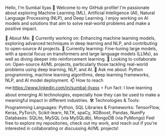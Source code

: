 Hello, I'm Sumbal Ilyas 👋
Welcome to my GitHub profile! I'm passionate about exploring Machine Learning (ML), Artificial Intelligence (AI), Natural Language Processing (NLP), and Deep Learning. I enjoy working on AI models and solutions that aim to solve real-world problems and make a positive impact.

🚀 About Me:
🔭 Currently working on: Enhancing machine learning models, exploring advanced techniques in deep learning and NLP, and contributing to open-source AI projects.
🌱 Currently learning: Fine-tuning large models, with a special focus on transformers and large language models (LLMs), as well as diving deeper into reinforcement learning.
👯 Looking to collaborate on: Open-source AI/ML projects, particularly those tackling real-world problems using deep learning, NLP, and AI.
💬 Ask me about: Python programming, machine learning algorithms, deep learning frameworks, NLP, and AI model deployment.
📫 How to reach me:https://www.linkedin.com/in/sumbal-ilyass
⚡ Fun fact: I love learning about emerging AI technologies, especially how they can be used to make a meaningful impact in different industries.
🛠️ Technologies & Tools:
Programming Languages: Python, SQL
Libraries & Frameworks: TensorFlow, Keras, PyTorch, Scikit-learn, NLTK, spaCy, XGBoost, Pandas, NumPy
Databases: SQLite, MySQL (via MySQLdb), MongoDB (via PyMongo)
Feel free to explore my repositories, check out my work, and reach out if you're interested in collaborating or discussing AI/ML projects!

